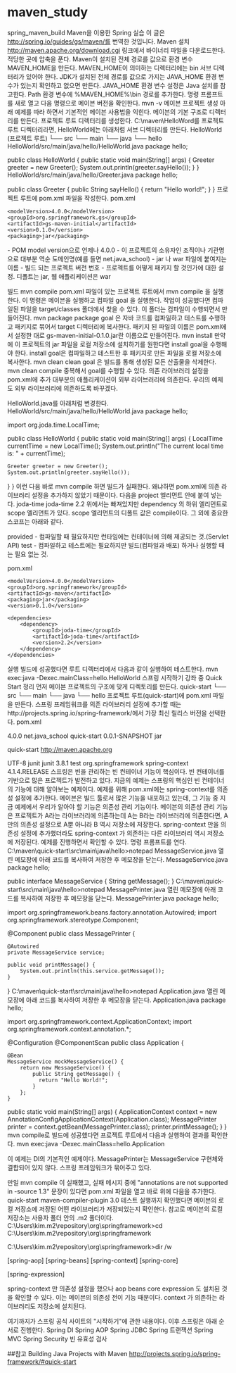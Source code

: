 # maven_study
spring_maven_build
Maven을 이용한 Spring 실습
이 글은 http://spring.io/guides/gs/maven/를 번역한 것입니다.
Maven 설치
http://maven.apache.org/download.cgi 링크에서 바이너리 파일을 다운로드한다.
적당한 곳에 압축을 푼다.
Maven이 설치된 전체 경로를 값으로 환경 변수 MAVEN_HOME을 만든다.
MAVEN_HOME이 의미하는 디렉터리에는 bin 서브 디렉터리가 있어야 한다.
JDK가 설치된 전체 경로를 값으로 가지는 JAVA_HOME 환경 변수가 있는지 확인하고 없으면 만든다.
JAVA_HOME 환경 변수 설정은 Java 설치를 참고한다.
Path 환경 변수에 %MAVEN_HOME%\bin 경로를 추가한다.
명령 프롬프트를 새로 열고 다음 명령으로 메이븐 버전을 확인한다.
mvn -v
메이븐 프로젝트 생성
아래 예제를 따라 하면서 기본적인 메이븐 사용법을 익힌다.
메이븐의 기본 구조로 디렉터리를 만든다.
프로젝트 루트 디렉터리를 생성한다.
C:\maven\HelloWord를 프로젝트 루트 디렉터리라면, HelloWorld에는 아래처럼 서브 디렉터리를 만든다.
HelloWorld (프로젝트 루트)
   └── src
        └── main
             └── java
                  └── hello
HelloWorld/src/main/java/hello/HelloWorld.java
package hello;

public class HelloWorld {
    public static void main(String[] args) {
        Greeter greeter = new Greeter();
        System.out.println(greeter.sayHello());
    }
}
HelloWorld/src/main/java/hello/Greeter.java
package hello;

public class Greeter {
    public String sayHello() {
        return "Hello world!";
    }
}
프로젝트 루트에 pom.xml 파일을 작성한다.
pom.xml
<?xml version="1.0" encoding="UTF-8"?>
<project xmlns="http://maven.apache.org/POM/4.0.0" 
         xmlns:xsi="http://www.w3.org/2001/XMLSchema-instance"
         xsi:schemaLocation="http://maven.apache.org/POM/4.0.0
                             http://maven.apache.org/maven-v4_0_0.xsd">
                       
    <modelVersion>4.0.0</modelVersion>
    <groupId>org.springframework.gs</groupId>
    <artifactId>gs-maven-initial</artifactId>
    <version>0.1.0</version>
    <packaging>jar</packaging>
    
</project>
<modelVersion> - POM model version으로 언제나 4.0.0
<groupId> - 이 프로젝트의 소유자인 조직이나 기관명으로 대부분 역순 도메인명(예를 들면 net.java_school)
<artifactId> - jar 나 war 파일에 붙여지는 이름
<version> - 빌드 되는 프로젝트 버전 번호
<packaging> - 프로젝트를 어떻게 패키지 할 것인가에 대한 설정. 디폴트는 jar, 웹 애플리케이션은 war

빌드
mvn compile
pom.xml 파일이 있는 프로젝트 루트에서 mvn compile 을 실행한다.
이 명령은 메이븐을 실행하고 컴파일 goal 을 실행한다.
작업이 성공했다면 컴파일된 파일을 target/classes 폴더에서 찾을 수 있다.
이 폴더는 컴파일이 수행되면서 만들어진다.
mvn package
package goal 은 자바 코드를 컴파일하고 테스트를 수행하고 패키지로 묶어서 target 디렉터리에 복사한다.
패키지 된 파일의 이름은 pom.xml에서 설정한 대로 gs-maven-initial-0.1.0.jar란 이름으로 만들어진다.
mvn install
만약에 이 프로젝트의 jar 파일을 로컬 저장소에 설치하기를 원한다면
install goal을 수행해야 한다.
install goal은 컴파일하고 테스트한 후 패키지로 만든 파일을 로컬 저장소에 복사한다.
mvn clean
clean goal 은 빌드를 통해 생성된 모든 산출물을 삭제한다.
mvn clean compile
중복해서 goal를 수행할 수 있다.
의존 라이브러리 설정을 pom.xml에 추가
대부분의 애플리케이션이 외부 라이브러리에 의존한다.
우리의 예제도 외부 라이브러리에 의존하도록 바꾸겠다.

HelloWorld.java를 아래처럼 변경한다.
HelloWorld/src/main/java/hello/HelloWorld.java
package hello;

import org.joda.time.LocalTime;

public class HelloWorld {
  public static void main(String[] args) {
    LocalTime currentTime = new LocalTime();
    System.out.println("The current local time is: " + currentTime);

    Greeter greeter = new Greeter();
    System.out.println(greeter.sayHello());
  }
}
이런 다음 바로 mvn compile 하면 빌드가 실패한다.
왜냐하면 pom.xml에 의존 라이브러리 설정을 추가하지 않았기 때문이다.
다음을 project 엘리먼트 안에 붙여 넣는다.
<dependencies>
    <dependency>
        <groupId>joda-time</groupId>
        <artifactId>joda-time</artifactId>
        <version>2.2</version>
    </dependency>
</dependencies>
위에서는 빠져있지만 dependency 의 하위 엘리먼트로 scope 엘리먼트가 있다.
scope 엘리먼트의 디폴트 값은 compile이다.
그 외에 중요한 스코프는 아래와 같다.

provided - 컴파일할 때 필요하지만 런타임에는 컨테이너에 의해 제공되는 것.(Servlet API)
test - 컴파일하고 테스트에는 필요하지만 빌드(컴파일과 배포) 하거나 실행할 때는 필요 없는 것.

pom.xml
<?xml version="1.0" encoding="UTF-8"?>
<project xmlns="http://maven.apache.org/POM/4.0.0" 
         xmlns:xsi="http://www.w3.org/2001/XMLSchema-instance"
         xsi:schemaLocation="http://maven.apache.org/POM/4.0.0
                             http://maven.apache.org/maven-v4_0_0.xsd">

    <modelVersion>4.0.0</modelVersion>
    <groupId>org.springframework</groupId>
    <artifactId>gs-maven</artifactId>
    <packaging>jar</packaging>
    <version>0.1.0</version>
    
    <dependencies>
        <dependency>
            <groupId>joda-time</groupId>
            <artifactId>joda-time</artifactId>
            <version>2.2</version>
        </dependency>
    </dependencies>
    
</project>
실행
빌드에 성공했다면 루트 디렉터리에서 다음과 같이 실행하여 테스트한다.
mvn exec:java -Dexec.mainClass=hello.HelloWorld
스프링 시작하기 강좌 중 Quick Start 정리
먼저 메이븐 프로젝트의 구조에 맞게 디렉토리를 만든다.
quick-start
   └── src
        └── main
             └── java
                  └── hello
프로젝트 루트(quick-start)에 pom.xml 파일을 만든다.
스프링 프레임워크를 의존 라이브러리 설정에 추가할 때는
http://projects.spring.io/spring-framework/에서 가장 최신 릴리스 버전을 선택한다.
pom.xml
<?xml version="1.0" encoding="UTF-8"?>
<project xmlns="http://maven.apache.org/POM/4.0.0" 
         xmlns:xsi="http://www.w3.org/2001/XMLSchema-instance"
         xsi:schemaLocation="http://maven.apache.org/POM/4.0.0
                             http://maven.apache.org/maven-v4_0_0.xsd">

  <modelVersion>4.0.0</modelVersion>
  <groupId>net.java_school</groupId>
  <artifactId>quick-start</artifactId>
  <version>0.0.1-SNAPSHOT</version>
  <packaging>jar</packaging>

  <name>quick-start</name>
  <url>http://maven.apache.org</url>

  <properties>
    <project.build.sourceEncoding>UTF-8</project.build.sourceEncoding>
  </properties>

  <dependencies>
    <dependency>
      <groupId>junit</groupId>
      <artifactId>junit</artifactId>
      <version>3.8.1</version>
      <scope>test</scope>
    </dependency>
    <dependency>
        <groupId>org.springframework</groupId>
        <artifactId>spring-context</artifactId>
        <version>4.1.4.RELEASE</version>
    </dependency>
  </dependencies>
  
</project>
스프링은 빈을 관리하는 빈 컨테이너 기능이 핵심이다.
빈 컨테이너를 기반으로 많은 프로젝트가 발전하고 있다.
지금의 예제는 스프링의 핵심인 빈 컨테이너의 기능에 대해 알아보는 예제이다.
예제를 위해 pom.xml에는 spring-context를 의존성 설정에 추가한다.
메이븐은 빌드 툴로서 많은 기능을 내포하고 있는데, 그 기능 중 지금 예제에서 우리가 알아야 할 기능은 의존성 관리 기능이다.
메이븐의 의존성 관리 기능은 프로젝트가 A라는 라이브러리에 의존하는데 A는 B라는 라이브러리에 의존한다면, A만의 의존성 설정으로 A뿐 아니라 B 역시 저장소에 저장한다.
spring-context 만을 의존성 설정에 추가했더라도 spring-context 가 의존하는 다른 라이브러리 역시 저장소에 저장된다. 예제를 진행하면서 확인할 수 있다.
명령 프롬프트를 연다.
C:\maven\quick-start\src\main\java\hello>notepad MessageService.java
열린 메모장에 아래 코드를 복사하여 저장한 후 메모장을 닫는다.
MessageService.java
package hello;

public interface MessageService {
    String getMessage();
}
C:\maven\quick-start\src\main\java\hello>notepad MessagePrinter.java
열린 메모장에 아래 코드를 복사하여 저장한 후 메모장을 닫는다.
MessagePrinter.java
package hello;

import org.springframework.beans.factory.annotation.Autowired;
import org.springframework.stereotype.Component;

@Component
public class MessagePrinter {

    @Autowired
    private MessageService service;

    public void printMessage() {
        System.out.println(this.service.getMessage());
    }
}
C:\maven\quick-start\src\main\java\hello>notepad Application.java
열린 메모장에 아래 코드를 복사하여 저장한 후 메모장을 닫는다.
Application.java
package hello;

import org.springframework.context.ApplicationContext;
import org.springframework.context.annotation.*;

@Configuration
@ComponentScan
public class Application {

    @Bean
    MessageService mockMessageService() {
        return new MessageService() {
            public String getMessage() {
              return "Hello World!";
            }
        };
    }

  public static void main(String[] args) {
      ApplicationContext context = 
          new AnnotationConfigApplicationContext(Application.class);
      MessagePrinter printer = context.getBean(MessagePrinter.class);
      printer.printMessage();
  }
}
mvn compile로 빌드에 성공했다면 프로젝트 루트에서 다음과 실행하여 결과를 확인한다.
mvn exec:java -Dexec.mainClass=hello.Application

이 예제는 DI의 기본적인 예제이다.
MessagePrinter는 MessageService 구현체와 결합되어 있지 않다.
스프링 프레임워크가 묶어주고 있다.

만일 mvn compile 이 실패했고, 실패 메시지 중에 "annotations are not supported in -source 1.3" 문장이 있다면 pom.xml 파일을 열고 </project> 바로 위에 다음을 추가한다.
<build>
    <finalName>quick-start</finalName>
    <pluginManagement>
        <plugins>
            <plugin>
                <artifactId>maven-compiler-plugin</artifactId>
                <version>3.0</version>
            </plugin>
        </plugins>
    </pluginManagement>
</build>
테스트 실행까지 확인했다면 메이븐의 로컬 저장소에 저장된 어떤 라이브러리가 저장되었는지 확인한다.
참고로 메이븐의 로컬 저장소는 사용자 폴더 안의 .m2 폴더이다.
C:\Users\kim\.m2\repository\org\springframework>cd
C:\Users\kim\.m2\repository\org\springframework

C:\Users\kim\.m2\repository\org\springframework>dir /w

[spring-aop]  [spring-beans]  [spring-context]  [spring-core]  

[spring-expression]

spring-context 만 의존성 설정을 했으나 aop beans core expression 도 설치된 것을 확인할 수 있다.
이는 메이븐의 의존성 전이 기능 때문이다.
context 가 의존하는 라이브러리도 저장소에 설치된다.

여기까지가 스프링 공식 사이트의 "시작하기"에 관한 내용이다.
이후 스프링은 아래 순서로 진행한다.
Spring DI
Spring AOP
Spring JDBC
Spring 트랜잭션
Spring MVC
Spring Security
빈 유효성 검사

##참고
Building Java Projects with Maven
http://projects.spring.io/spring-framework/#quick-start

